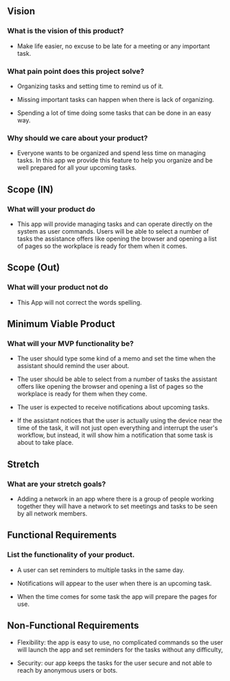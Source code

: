 ## Vision

### What is the vision of this product?

* Make life easier, no excuse to be late for a meeting or any important task.

### What pain point does this project solve?

* Organizing tasks and setting time to remind us of it.

* Missing important tasks can happen when there is lack of organizing.

* Spending a lot of time doing some tasks that can be done in an easy way.

### Why should we care about your product?

* Everyone wants to be organized and spend less time on managing tasks. In this app we provide this feature to help you organize and be well prepared for all your upcoming tasks.


## Scope (IN)

### What will your product do

* This app will provide managing tasks and can operate directly on the system as user commands.
Users will be able to select a number of tasks the assistance offers like opening the browser and opening a list of pages so the workplace is ready for them when it comes.

## Scope (Out)

### What will your product not do

* This App will not correct the words spelling.


## Minimum Viable Product 

### What will your MVP functionality be?

* The user should type some kind of a memo and set the time when the assistant should remind the user about.

* The user should be able to select from a number of tasks the assistant offers like opening the browser and opening a list of pages so the workplace is ready for them when     they come.

* The user is expected to receive notifications about upcoming tasks.

* If the assistant notices that the user is actually using the device near the time of the task, it will not just open everything and interrupt the user's workflow, but instead, it will show him a notification that some task is about to take place.


## Stretch

### What are your stretch goals?

* Adding a network in an app where there is a group of people working together they will have a network to set meetings and tasks to be seen by all network members.


## Functional Requirements

### List the functionality of your product. 

* A user can set reminders to multiple tasks in the same day.

* Notifications will appear to the user when there is an upcoming task.

* When the time comes for some task the app will prepare the pages for use.


## Non-Functional Requirements

* Flexibility: the app is easy to use, no complicated commands so the user will launch the app and set reminders for the tasks without any difficulty, 

* Security: our app keeps the tasks for the user secure and not able to reach by anonymous users or bots. 
